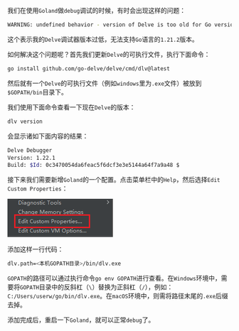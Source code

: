 我们在使用`Goland`做`debug`调试的时候，有时会出现这样的问题：

```sh
WARNING: undefined behavior - version of Delve is too old for Go version 1.21.2 (maximum supported version 1.18)
```

这个表示我的`Delve`调试器版本过低，无法支持`Go`语言的`1.21.2`版本。

如何解决这个问题呢？首先我们更新`Delve`的可执行文件，执行下面命令：

```sh
go install github.com/go-delve/delve/cmd/dlv@latest
```

然后就有一个`Delve`的可执行文件（例如`windows`里为`.exe`文件）被放到`$GOPATH/bin`目录下。

我们使用下面命令查看一下现在`Delve`的版本：

```sh
dlv version
```

会显示诸如下面内容的结果：

```sh
Delve Debugger
Version: 1.22.1
Build: $Id: 0c3470054da6feac5f6dcf3e3e5144a64f7a9a48 $
```

接下来我们需要新增`Goland`的一个配置。点击菜单栏中的`Help`，然后选择`Edit Custom Properties`：

![image-20240315104139198](image/image-20240315104139198.png)

添加这样一行代码：

```sh
dlv.path=<本机GOPATH目录>/bin/dlv.exe
```

`GOPATH`的路径可以通过执行命令`go env GOPATH`进行查看。在`Windows`环境中，需要将`GOPATH`目录中的反斜杠（`\`）替换为正斜杠（`/`），例如：`C:/Users/userw/go/bin/dlv.exe`。在`macOS`环境中，则需将路径末尾的`.exe`后缀去掉。

添加完成后，重启一下`Goland`，就可以正常`debug`了。